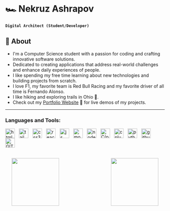 # 🏎️ Nekruz Ashrapov

**`Digital Architect (Student/Developer)`**

## 🧐 About 
* I'm a Computer Science student with a passion for coding and crafting innovative software solutions.
* Dedicated to creating applications that address real-world challenges and enhance daily experiences of people.
* I like spending my free time learning about new technologies and building projects from scratch.
* I love F1, my favorite team is Red Bull Racing and my favorite driver of all time is Fernando Alonso.
* I like hiking and exploring trails in Ohio 🌿.
* Check out my <a target="_blank" href="https://nashrapov.com/">Portfolio Website</a> 💼 for live demos of my projects.
---
### Languages and Tools:
<img align="left" alt = "html5" width = "30px" style = "padding-right:10px" src="https://cdn.jsdelivr.net/gh/devicons/devicon/icons/html5/html5-plain.svg" />
<img align="left" alt = "tailwind" width = "30px" style = "padding-right:10px" src="https://cdn.jsdelivr.net/gh/devicons/devicon/icons/tailwindcss/tailwindcss-plain.svg" />
<img align="left" alt = "css3" width = "30px" style = "padding-right:10px" src="https://cdn.jsdelivr.net/gh/devicons/devicon/icons/css3/css3-original.svg" />
<img align="left" alt = "react" width = "30px" style = "padding-right:10px" src="https://cdn.jsdelivr.net/gh/devicons/devicon/icons/react/react-original.svg" />
<img align="left" alt = "js" width = "30px" style = "padding-right:10px" src="https://cdn.jsdelivr.net/gh/devicons/devicon/icons/javascript/javascript-original.svg" />        
<img align="left" alt = "mongo" width = "30px" style = "padding-right:10px" src="https://cdn.jsdelivr.net/gh/devicons/devicon/icons/mongodb/mongodb-plain.svg" />
<img align="left" alt = "node" width = "30px" style = "padding-right:10px" src="https://cdn.jsdelivr.net/gh/devicons/devicon/icons/nodejs/nodejs-original.svg" />
<img align="left" alt = "C(programming language)" width = "30px" style = "padding-right:10px" src="https://cdn.jsdelivr.net/gh/devicons/devicon/icons/c/c-original.svg" />   
<img align="left" alt = "cplusplus" width = "30px" style = "padding-right:10px" src="https://cdn.jsdelivr.net/gh/devicons/devicon/icons/cplusplus/cplusplus-plain.svg" />
<img align="left" alt = "python" width = "30px" style = "padding-right:10px" src="https://cdn.jsdelivr.net/gh/devicons/devicon/icons/python/python-original.svg" />
<img align="left" alt = "github" width = "30px" style = "padding-right:10px" src="https://cdn.jsdelivr.net/gh/devicons/devicon/icons/github/github-original.svg" />
<img align="left" alt = "GIT" width = "30px" style = "padding-right:10px" src="https://cdn.jsdelivr.net/gh/devicons/devicon/icons/git/git-original.svg" />
          
</br>

#

<br>

<p align="center" style="display: flex; justify-content: space-between; margin: 20px;">
  <img height="150em" src="https://github-readme-stats.vercel.app/api?username=nekruzash&show_icons=true&locale=en&theme=gruvbox&rank_icon=github" align="center"/>
  &nbsp;&nbsp;&nbsp;&nbsp;&nbsp;&nbsp;&nbsp;&nbsp;&nbsp;&nbsp;&nbsp;&nbsp;&nbsp;&nbsp;&nbsp;&nbsp;&nbsp;&nbsp;&nbsp;&nbsp;
  <img height="150em" src="https://github-readme-stats.vercel.app/api/top-langs/?username=nekruzash&theme=gruvbox&layout=compact" align="center"/>
</p>


          



          

          
          
          
          
  
          


